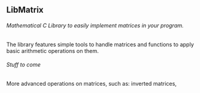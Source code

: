 ## LibMatrix
###### Mathematical C Library to easily implement matrices in your program.

The library features simple tools to handle matrices and functions to apply basic arithmetic operations on them.

###### Stuff to come

More advanced operations on matrices, such as: inverted matrices, 
